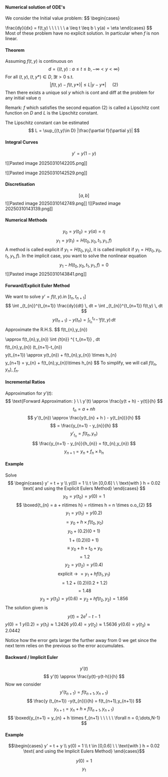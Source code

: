#### Numerical solution of ODE's

We consider the Initial value problem: $$
\begin{cases}


\frac{dy}{dx} = f(t,y) \ \ \ \ \ \ a \leq t \leq b \\
y(a) = \eta
\end{cases}
$$
Most of these problem have no explicit solution. In particular when $f$ is non linear.

#### Theorem

Assuming $f(t,y)$ is continuous on $$
d = \{(t,y) : a \leq t\leq b, -\infty < y < \infty \}
$$
For all $(t,y), (t,y*) \in D, \exists t > 0$ s.t.
$$
|f(t,y) - f(t,y*)| \leq L|y-y*| \ \ \ \ \  \text{(2)}
$$
Then there exists a unique sol $y$ which is cont and diff at the problem for any initial value $\eta$

Remark: $f$ which satisfies the second equation (2) is called a Lipschitz cont function on $D$ and $L$ is the Lipschitz constant.

The Lipschitz constant can be estimated $$
L = \sup_{(t,y)\in D} |\frac{\partial f}{\partial y}|
$$

#### Integral Curves

$$
y' = y(1 - y) 
$$

![[Pasted image 20250310142205.png]]

![[Pasted image 20250310142529.png]]

#### Discretisation

$$
[a,b]
$$
![[Pasted image 20250310142749.png]]
![[Pasted image 20250310143139.png]]

#### Numerical Methods

$$
y_{0} = y(t_{0}) = y(a) = \eta
$$
$$
y_{1} = y(t_{1}) = H(t_{0},y_{0}, t_{1},y_{1}, f)
$$
A method is called explicit if $y_{1} = H(t_{0},y_{0})$, it is called implicit if $y_{1} = H(t_{0},y_{0},t_{1},y_{1},f)$. In the implicit case, you want to solve the nonlinear equation $$
y_{1} - H(t_{0},y_{0},t_{1},y_{1},f) = 0
$$ 
![[Pasted image 20250310143841.png]]

#### Forward/Explicit Euler Method

We want to solve $y' = f(t,y)$.in $[t_{n}, t_{n+1}]$
$$
\int _{t_{n}}^{t_{n+1}} \frac{dy}{dt} \, dt = \int _{t_{n}}^{t_{n+1}} f(t,y) \, dt
$$
$$
y(t_{n+1}) - y(t_{n}) = \int _{t_{n}} ^{ t_{n+1}} f(t,y) \, dt
$$
Approximate the R.H.S. $$
f(t_{n},y_{n})

$$
$$
\approx f(t_{n},y_{n}) \int _{t_{n}} ^{ t_{n+1}}  \, dt
$$
$$
f(t_{n},y_{n}) (t_{n+1}-t_{n})
$$
$$
y(t_{n+1}) \approx y(t_{n}) + f(t_{n},y_{n}) \times h_{n}
$$
$$
y_{n+1} = y_{n} + f(t_{n},y_{n})\times h_{n}
$$
To simplify, we will call $f(t_{n},y_{n})$, $f_{n}$.

#### Incremental Ratios

Approximation for $y'(t)$: $$
\text{Forward Approximation: } \ \ y'(t) \approx \frac{y(t + h) - y(t)}{h}
$$
$$
t_{n} = a + nh
$$
$$
y'(t_{n}) \approx \frac{y(t_{n} + h ) - y(t_{n})}{h}
$$
$$
= \frac{y_{n+1} - y_{n}}{h}
$$
$$
y'_{t_{n}} = f(t_{n}, y_{n})
$$
$$
\frac{y_{n+1} - y_{n}}{h_{n}} = f(t_{n},y_{n})
$$
$$
y_{n+1} = y_{n} + f_{n} \times h_{n}
$$
#### Example

Solve $$
\begin{cases}
y' = t + y  \\
y(0) = 1 \\
t \in [0,0.6] \ \  \text{with } h = 0.02 \text{ and using the Explicit Eulers Method}
\end{cases}
$$
$$
y_{0} = y(t_{0}) = y(0) = 1
$$
$$
\boxed{t_{n} = a + n\times h} = n\times h = n \times o.o_{2}
$$
$$
y_{1} = y(t_{1}) = y(0.2)
$$
$$
=y_{0} + h \times f(t_{0},y_{0})
$$
$$
y_{0} + (0.2)(0 + 1)
$$
$$
1 + (0.2)(0+1)
$$
$$
\equiv y_{0} + h + t_{0} + y_{0}
$$
$$
= 1.2
$$
$$
y_{2} = y(t_{2})=y(0.4)
$$
$$
\text{explicit ->} \ =y_{1} + h f(t_{1},y_{1})
$$
$$
= 1.2 + (0.2)(0.2+ 1.2)
$$
$$
=1.48
$$
$$
y_{3} = y(t_{3}) = y(0.6) = y_{2} + hf(t_{2},y_{2}) = 1.856
$$
The solution given is $$
y(t) = 2e^{t} - t - 1
$$
$y(0) = 1$
$y(0.2) = y(t_{1}) \approx 1.2426$
$y(0.4) = y(t_{2}) \approx 1.5636$
$y(0.6) = y(t_{3}) \approx 2.0442$

Notice how the error gets larger the further away from 0 we get since the next term relies on the previous so the error accumulates.

#### Backward / Implicit Euler

$$
y'(t)
$$ $$
y'(t) \approx \frac{y(t)-y(t-h)}{h}
$$
Now we consider $$
y'(t_{n+1}) = f(t_{n+1},y_{n+1})
$$
$$
\frac{y (t_{n+1}) -y(t_{n})}{h} = f(t_{n+1},y_{n+1})
$$
$$y_{n+1} = y_{n} + h \times f(t_{n+1}, y_{n+1})$$
$$
\boxed{y_{n+1} = y_{n} + h \times f_{n+1} \ \ \ \ \ \forall n = 0,\dots,N-1}
$$

#### Example
$$\begin{cases}
y' = t + y  \\
y(0) = 1 \\
t \in [0,0.6] \ \  \text{with } h = 0.02 \text{ and using the Implicit Eulers Method}
\end{cases}$$

$$
y(0) = 1
$$
$$
y_{1} 
$$
